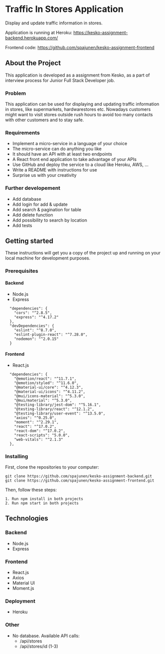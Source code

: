 # Traffic In Stores Application

Display and update traffic information in stores.

Application is running at Heroku: https://kesko-assignment-backend.herokuapp.com/

Frontend code: https://github.com/spajunen/kesko-assignment-frontend

## About the Project

This application is developed as a assignment from Kesko, as a part of interview process for Junior Full Stack Developer job.

### Problem

This application can be used for displaying and updating traffic information in stores, like supermarkets, hardwarestores etc. Nowadays customers might want to visit stores outside rush hours to avoid too many contacts with other customers and to stay safe.

### Requirements

- Implement a micro-service in a language of your choice
- The micro-service can do anything you like
- It should have an API with at least two endpoints
- A React front end application to take advantage of your APIs
- Use GitHub and deploy the service to a cloud like Heroku, AWS, …
- Write a README with instructions for use
- Surprise us with your creativity

### Further developement

- Add database
- Add login for add & update
- Add search & pagination for table
- Add delete function
- Add possibility to search by location
- Add tests

## Getting started

These instructions will get you a copy of the project up and running on your local machine for development purposes.

### Prerequisites
#### Backend

- Node.js
- Express
```
  "dependencies": {
    "cors": "^2.8.5",
    "express": "^4.17.2"
  },
  "devDependencies": {
    "eslint": "^8.7.0",
    "eslint-plugin-react": "^7.28.0",
    "nodemon": "^2.0.15"
  }
```
#### Frontend
- React.js
```
  "dependencies": {
    "@emotion/react": "^11.7.1",
    "@emotion/styled": "^11.6.0",
    "@material-ui/core": "^4.12.3",
    "@material-ui/icons": "^4.11.2",
    "@mui/icons-material": "^5.3.0",
    "@mui/material": "^5.3.0",
    "@testing-library/jest-dom": "^5.16.1",
    "@testing-library/react": "^12.1.2",
    "@testing-library/user-event": "^13.5.0",
    "axios": "^0.25.0",
    "moment": "^2.29.1",
    "react": "^17.0.2",
    "react-dom": "^17.0.2",
    "react-scripts": "5.0.0",
    "web-vitals": "^2.1.3"
  },
  ```
### Installing

First, clone the repositories to your computer:
```
git clone https://github.com/spajunen/kesko-assignment-backend.git
git clone https://github.com/spajunen/kesko-assignment-frontend.git
```
Then, follow these steps:
```
1. Run npm install in both projects
2. Run npm start in both projects
```

## Technologies

### Backend
- Node.js
- Express

### Frontend
- React.js
- Axios
- Material UI
- Moment.js

### Deployment
- Heroku

### Other
- No database. Available API calls: 
  - /api/stores
  - /api/stores/id (1-3)

